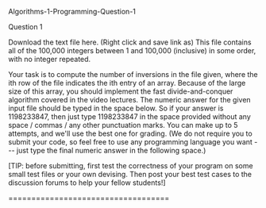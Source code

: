 Algorithms-1-Programming-Question-1


Question 1


Download the text file here. (Right click and save link as) 
This file contains all of the 100,000 integers between 1 and 100,000 (inclusive) in some order, with no integer repeated.

Your task is to compute the number of inversions in the file given, where the ith row of the file indicates the ith entry of an array.
 Because of the large size of this array, you should implement the fast divide-and-conquer algorithm covered in the video lectures. The numeric answer for the given input file should be typed in the space below.
 So if your answer is 1198233847, then just type 1198233847 in the space provided without any space / commas / any other punctuation marks. You can make up to 5 attempts, and we'll use the best one for grading.
 (We do not require you to submit your code, so feel free to use any programming language you want --- just type the final numeric answer in the following space.)

[TIP: before submitting, first test the correctness of your program on some small test files or your own devising. Then post your best test cases to the discussion forums to help your fellow students!]

===================================
